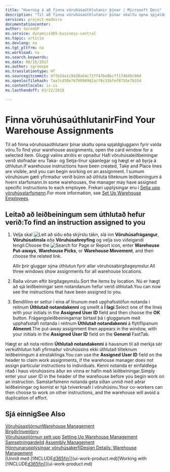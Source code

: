 ```yaml
---
title: "Hvernig á að finna vöruhúsaúthlutanir þínar | Microsoft Docs"
description: "Til að finna vöruhúsaúthlutanir þínar skaltu opna spjaldgluggann fyrir valda vöru. Gluggi valins atriðis er opnaður Hafi vöruhúsaleiðbeiningar verið stofnaðar eru Taka- og Setja-línur sjáanlegar og hægt er að byrja á úthlutun. Í sumum vöruhúsum gæti yfirmaður verið búinn að úthluta tilteknum leiðbeiningum á hvern starfsmann."
services: project-madeira
documentationcenter: 
author: SorenGP
ms.service: dynamics365-business-central
ms.topic: article
ms.devlang: na
ms.tgt_pltfrm: na
ms.workload: na
ms.search.keywords: 
ms.date: 08/16/2017
ms.author: sgroespe
ms.translationtype: HT
ms.sourcegitcommit: d7fb34e1c9428a64c71ff47be8bcff174649c00d
ms.openlocfilehash: 7aa7cd50e7670998962acf8c33bfef8755e7b354
ms.contentlocale: is-is
ms.lasthandoff: 03/22/2018

---
```

# <a name="find-your-warehouse-assignments"></a><span data-ttu-id="f1ab4-105">Finna vöruhúsaúthlutanir</span><span class="sxs-lookup"><span data-stu-id="f1ab4-105">Find Your Warehouse Assignments</span></span>
<span data-ttu-id="f1ab4-106">Til að finna vöruhúsaúthlutanir þínar skaltu opna spjaldgluggann fyrir valda vöru.</span><span class="sxs-lookup"><span data-stu-id="f1ab4-106">To find your warehouse assignments, open the card window for a selected item.</span></span> <span data-ttu-id="f1ab4-107">Gluggi valins atriðis er opnaður Hafi vöruhúsaleiðbeiningar verið stofnaðar eru Taka- og Setja-línur sjáanlegar og hægt er að byrja á úthlutun.</span><span class="sxs-lookup"><span data-stu-id="f1ab4-107">If warehouse instructions have been created, Take and Place lines are visible, and you can begin working on an assignment.</span></span> <span data-ttu-id="f1ab4-108">Í sumum vöruhúsum gæti yfirmaður verið búinn að úthluta tilteknum leiðbeiningum á hvern starfsmann.</span><span class="sxs-lookup"><span data-stu-id="f1ab4-108">In some warehouses, the manager may have assigned specific instructions to each employee.</span></span> <span data-ttu-id="f1ab4-109">Frekari upplýsingar eru í [Setja upp vöruhússtarfsmenn](warehouse-how-to-set-up-warehouse-employees.md).</span><span class="sxs-lookup"><span data-stu-id="f1ab4-109">For more information, see [Set Up Warehouse Employees](warehouse-how-to-set-up-warehouse-employees.md).</span></span>

## <a name="to-find-an-instruction-assigned-to-you"></a><span data-ttu-id="f1ab4-110">Leitað að leiðbeiningum sem úthlutað hefur verið:</span><span class="sxs-lookup"><span data-stu-id="f1ab4-110">To find an instruction assigned to you</span></span>  
1.  <span data-ttu-id="f1ab4-111">Velja skal ![Leit að síðu eða skýrslu](media/ui-search/search_small.png "Leit að síðu eða skýrslu táknið") tákn, slá inn **Vöruhúsafrágangur**, **Vöruhúsatínsla** eða **Vöruhúsahreyfing** og velja svo viðeigandi tengil.</span><span class="sxs-lookup"><span data-stu-id="f1ab4-111">Choose the ![Search for Page or Report](media/ui-search/search_small.png "Search for Page or Report icon") icon, enter **Warehouse Put-aways**, **Warehouse Picks**, or **Warehouse Movement**, and then choose the related link.</span></span>

    <span data-ttu-id="f1ab4-112">Allir þrír gluggar sýna úthlutun fyrir allar vöruhúsabirgðageymslur.</span><span class="sxs-lookup"><span data-stu-id="f1ab4-112">All three windows show assignments for all warehouse locations.</span></span>  

2. <span data-ttu-id="f1ab4-113">Raða vörum eftir birgðageymslu.</span><span class="sxs-lookup"><span data-stu-id="f1ab4-113">Sort the items by location.</span></span> <span data-ttu-id="f1ab4-114">Nú er hægt að sjá leiðbeiningar sem notandanum hefur verið úthlutað.</span><span class="sxs-lookup"><span data-stu-id="f1ab4-114">You can now see the instructions that have been assigned to you.</span></span>  
3. <span data-ttu-id="f1ab4-115">Bendillinn er settur í eina af línunum með upphafsstöfun notanda í reitnum **Úthlutað notandakenni** og smellt á **Í lagi**.</span><span class="sxs-lookup"><span data-stu-id="f1ab4-115">Select one of the lines with your initials in the **Assigned User ID** field and then choose the **OK** button.</span></span> <span data-ttu-id="f1ab4-116">Frágangsleiðbeiningarnar birtast þá í glugganum með upphafsstafi notanda í reitnum **Úthlutað notandakenni** á flýtiflipanum **Almennt**.</span><span class="sxs-lookup"><span data-stu-id="f1ab4-116">The put-away assignment then appears in the window, with your initials in the **Assigned User ID** field on the **General** FastTab.</span></span>  

<span data-ttu-id="f1ab4-117">Hægt er að nota reitinn **Úthlutað notandakenni** á hausnum til að merkja sér verkúthlutun hafi yfirmaður vöruhússins ekki úthlutað tilteknum leiðbeiningum á einstaklinga.</span><span class="sxs-lookup"><span data-stu-id="f1ab4-117">You can use the **Assigned User ID** field on the header to claim work assignments, if the warehouse manager does not assign particular instructions to individuals.</span></span> <span data-ttu-id="f1ab4-118">Kenni notanda er einfaldlega ritað í haus vöruhússins áður en vinna er hafin með leiðbeiningar.</span><span class="sxs-lookup"><span data-stu-id="f1ab4-118">Simply enter your user ID in the header of the warehouse before you begin work on an instruction.</span></span> <span data-ttu-id="f1ab4-119">Samstarfsmenn notanda geta síðan unnið með aðrar leiðbeiningar og komist er hjá tvíverknaði í vöruhúsinu.</span><span class="sxs-lookup"><span data-stu-id="f1ab4-119">Your co-workers can then choose to work on other instructions, and the warehouse will avoid a duplication of effort.</span></span>  

## <a name="see-also"></a><span data-ttu-id="f1ab4-120">Sjá einnig</span><span class="sxs-lookup"><span data-stu-id="f1ab4-120">See Also</span></span>  
[<span data-ttu-id="f1ab4-121">Vöruhúsastjórnun</span><span class="sxs-lookup"><span data-stu-id="f1ab4-121">Warehouse Management</span></span>](warehouse-manage-warehouse.md)  
[<span data-ttu-id="f1ab4-122">Birgðir</span><span class="sxs-lookup"><span data-stu-id="f1ab4-122">Inventory</span></span>](inventory-manage-inventory.md)  
<span data-ttu-id="f1ab4-123">[Vöruhúsastjórnun sett upp](warehouse-setup-warehouse.md)   </span><span class="sxs-lookup"><span data-stu-id="f1ab4-123">[Setting Up Warehouse Management](warehouse-setup-warehouse.md)   </span></span>  
<span data-ttu-id="f1ab4-124">[Samsetningardeild](assembly-assemble-items.md)  </span><span class="sxs-lookup"><span data-stu-id="f1ab4-124">[Assembly Management](assembly-assemble-items.md)  </span></span>  
[<span data-ttu-id="f1ab4-125">Hönnunarupplýsingar vöruhúsakerfi</span><span class="sxs-lookup"><span data-stu-id="f1ab4-125">Design Details: Warehouse Management</span></span>](design-details-warehouse-management.md)  
<span data-ttu-id="f1ab4-126">[Unnið með [!INCLUDE[d365fin](includes/d365fin_md.md)]](ui-work-product.md)</span><span class="sxs-lookup"><span data-stu-id="f1ab4-126">[Working with [!INCLUDE[d365fin](includes/d365fin_md.md)]](ui-work-product.md)</span></span> 

